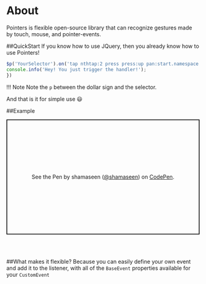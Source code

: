 # About
Pointers is flexible open-source library that can recognize gestures made by touch, mouse, and pointer-events.

##QuickStart
If you know how to use JQuery, then you already know how to use Pointers!

```javascript
$p('YourSelector').on('tap nthtap:2 press press:up pan:start.namespace pan:end.namespace pan.namespace',function(){
console.info('Hey! You just trigger the handler!');
})
```

!!! Note
    Note the `p` between the dollar sign and the selector.

And that is it for simple use 😃

##Example
<p class="codepen" data-height="300" data-default-tab="html,result" data-slug-hash="poPzeYd" data-user="shamaseen" style="height: 300px; box-sizing: border-box; display: flex; align-items: center; justify-content: center; border: 2px solid; margin: 1em 0; padding: 1em;">
  <span>See the Pen <a href="https://codepen.io/shamaseen/pen/poPzeYd">
  </a> by shamaseen (<a href="https://codepen.io/shamaseen">@shamaseen</a>)
  on <a href="https://codepen.io">CodePen</a>.</span>
</p>
<script async src="https://cpwebassets.codepen.io/assets/embed/ei.js"></script>

<br>
<br>

##What makes it flexible?
Because you can easily define your own event and add it to the listener, with all of the `BaseEvent` properties available for your `CustomEvent` 
